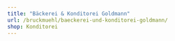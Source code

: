 ```yaml
---
title: "Bäckerei & Konditorei Goldmann"
url: /bruckmuehl/baeckerei-und-konditorei-goldmann/
shop: Konditorei
---
```

